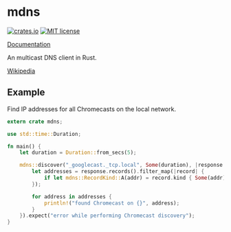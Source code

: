 # mdns

[![crates.io](https://img.shields.io/crates/v/mdns.svg)](https://crates.io/crates/mdns)
[![MIT license](https://img.shields.io/github/license/mashape/apistatus.svg)]()

[Documentation](https://docs.rs/mdns)

An multicast DNS client in Rust.

[Wikipedia](https://en.wikipedia.org/wiki/Multicast_DNS)

## Example

Find IP addresses for all Chromecasts on the local network.

```rust
extern crate mdns;

use std::time::Duration;

fn main() {
    let duration = Duration::from_secs(5);

    mdns::discover("_googlecast._tcp.local", Some(duration), |response| {
        let addresses = response.records().filter_map(|record| {
            if let mdns::RecordKind::A(addr) = record.kind { Some(addr) } else { None }
        });

        for address in addresses {
            println!("found Chromecast on {}", address);
        }
    }).expect("error while performing Chromecast discovery");
}
```
